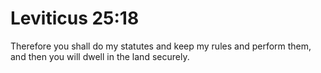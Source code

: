 # Leviticus 25:18

Therefore you shall do my statutes and keep my rules and perform them, and then you will dwell in the land securely.

